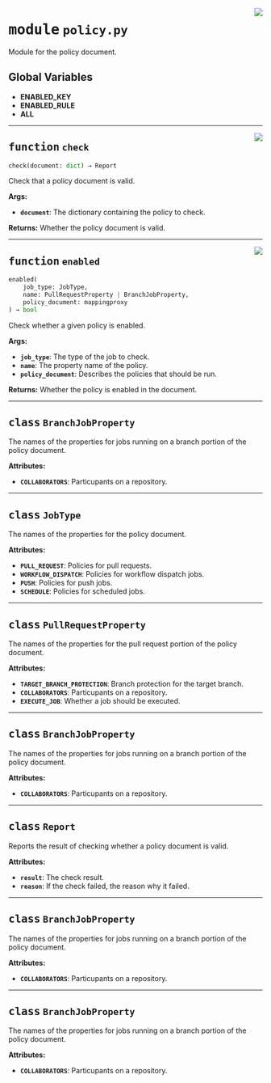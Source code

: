 <!-- markdownlint-disable -->

<a href="../repo_policy_compliance/policy.py#L0"><img align="right" style="float:right;" src="https://img.shields.io/badge/-source-cccccc?style=flat-square"></a>

# <kbd>module</kbd> `policy.py`
Module for the policy document. 

**Global Variables**
---------------
- **ENABLED_KEY**
- **ENABLED_RULE**
- **ALL**

---

<a href="../repo_policy_compliance/policy.py#L85"><img align="right" style="float:right;" src="https://img.shields.io/badge/-source-cccccc?style=flat-square"></a>

## <kbd>function</kbd> `check`

```python
check(document: dict) → Report
```

Check that a policy document is valid. 



**Args:**
 
 - <b>`document`</b>:  The dictionary containing the policy to check. 



**Returns:**
 Whether the policy document is valid. 


---

<a href="../repo_policy_compliance/policy.py#L105"><img align="right" style="float:right;" src="https://img.shields.io/badge/-source-cccccc?style=flat-square"></a>

## <kbd>function</kbd> `enabled`

```python
enabled(
    job_type: JobType,
    name: PullRequestProperty | BranchJobProperty,
    policy_document: mappingproxy
) → bool
```

Check whether a given policy is enabled. 



**Args:**
 
 - <b>`job_type`</b>:  The type of the job to check. 
 - <b>`name`</b>:  The property name of the policy. 
 - <b>`policy_document`</b>:  Describes the policies that should be run. 



**Returns:**
 Whether the policy is enabled in the document. 


---

## <kbd>class</kbd> `BranchJobProperty`
The names of the properties for jobs running on a branch portion of the policy document. 



**Attributes:**
 
 - <b>`COLLABORATORS`</b>:  Particupants on a repository. 





---

## <kbd>class</kbd> `JobType`
The names of the properties for the policy document. 



**Attributes:**
 
 - <b>`PULL_REQUEST`</b>:  Policies for pull requests. 
 - <b>`WORKFLOW_DISPATCH`</b>:  Policies for workflow dispatch jobs. 
 - <b>`PUSH`</b>:  Policies for push jobs. 
 - <b>`SCHEDULE`</b>:  Policies for scheduled jobs. 





---

## <kbd>class</kbd> `PullRequestProperty`
The names of the properties for the pull request portion of the policy document. 



**Attributes:**
 
 - <b>`TARGET_BRANCH_PROTECTION`</b>:  Branch protection for the target branch. 
 - <b>`COLLABORATORS`</b>:  Particupants on a repository. 
 - <b>`EXECUTE_JOB`</b>:  Whether a job should be executed. 





---

## <kbd>class</kbd> `BranchJobProperty`
The names of the properties for jobs running on a branch portion of the policy document. 



**Attributes:**
 
 - <b>`COLLABORATORS`</b>:  Particupants on a repository. 





---

## <kbd>class</kbd> `Report`
Reports the result of checking whether a policy document is valid. 



**Attributes:**
 
 - <b>`result`</b>:  The check result. 
 - <b>`reason`</b>:  If the check failed, the reason why it failed. 





---

## <kbd>class</kbd> `BranchJobProperty`
The names of the properties for jobs running on a branch portion of the policy document. 



**Attributes:**
 
 - <b>`COLLABORATORS`</b>:  Particupants on a repository. 





---

## <kbd>class</kbd> `BranchJobProperty`
The names of the properties for jobs running on a branch portion of the policy document. 



**Attributes:**
 
 - <b>`COLLABORATORS`</b>:  Particupants on a repository. 





